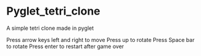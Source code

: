 # Pyglet_tetri_clone
A simple tetri clone made in pyglet

Press arrow keys left and right to move
Press up to rotate
Press Space bar to rotate
Press enter to restart after game over

